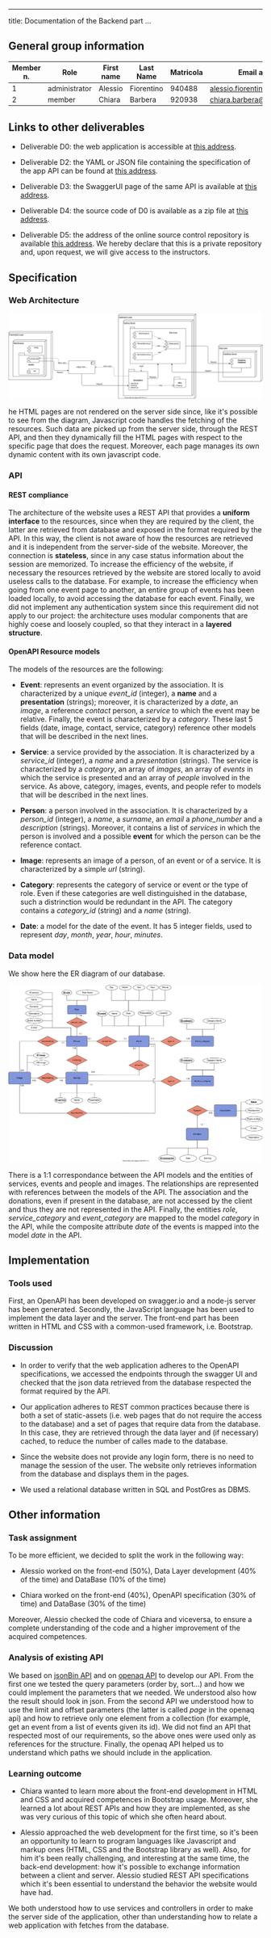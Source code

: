 
---
title: Documentation of the Backend part
...


## General group information
| Member n. | Role          | First name | Last Name | Matricola | Email address                     |
|-----------|---------------|------------|-----------|-----------|-----------------------------------|
| 1         | administrator | Alessio    | Fiorentino| 940488    | alessio.fiorentino@mail.polimi.it |
| 2         | member        | Chiara     | Barbera   | 920938    | chiara.barbera@mail.polimi.it     |



## Links to other deliverables
- Deliverable D0: the web application is accessible at [this
address](https://waipoua-association.herokuapp.com/).

- Deliverable D2: the YAML or JSON file containing the specification
of the app API can be found at [this
address](https://waipoua-association.herokuapp.com/backend/spec.yaml).

- Deliverable D3: the SwaggerUI page of the same API is available at
[this address](https://waipoua-association.herokuapp.com/backend/swaggerui).

- Deliverable D4: the source code of D0 is available as a zip file at
[this address](https://waipoua-association.herokuapp.com/backend/app.zip).

- Deliverable D5: the address of the online source control repository
is available [this address](https://github.com/Alexio96/Waipoua). We hereby
declare that this is a private repository and, upon request, we will
give access to the instructors.

## Specification

### Web Architecture

![Web Application Components](UML_BackEnd.svg "Web Application Components")

he HTML pages are not rendered on the server side since, like it's possible to see from the diagram, Javascript
code
handles the fetching of the resources.
Such data are picked up from the server side, through the REST API, and then they dynamically fill the HTML pages
with
respect to the specific page that does the request.
Moreover, each page manages its own dynamic content with its own javascript code.

### API

#### REST compliance

The architecture of the website uses a REST API that provides a **uniform interface** to the resources, since when they are required by the client, the latter are retrieved from database and exposed in the format required by the API. In this way, the client is not aware of how the resources are retrieved and it is independent from the server-side of the website.
Moreover, the connection is **stateless**, since in any case status information about the session are memorized. 
To increase the efficiency of the website, if necessary the resources retrieved by the website are stored locally to avoid useless calls to the database. For example, to increase the efficiency when going from one event page to another, an entire group of events has been loaded locally, to avoid accessing the database for each event.
Finally, we did not implement any authentication system since this requirement did not apply to our project: the architecture uses modular components that are highly coese and loosely coupled, so that they interact in a **layered structure**.



#### OpenAPI Resource models
The models of the resources are the following:

- **Event**: represents an event organized by the association. It is characterized by a unique *event_id* (integer), a **name** and a **presentation** (strings); moreover, it is characterized by a *date*, an *image*, a reference *contact* person, a *service* to which the event may be relative. Finally, the event is characterized by a *category*. These last 5 fields (date, image, contact, service, category) reference other models that will be described in the next lines.

- **Service**: a service provided by the association. It is characterized by a *service_id* (integer), a *name* and a *presentation* (strings). The service is characterized by a *category*, an array of *images*, an array of *events* in which the service is presented and an array of *people* involved in the service.
As above, category, images, events, and people refer to models that will be described in the next lines.

- **Person**: a person involved in the association. It is characterized by a *person_id* (integer), a *name*, a *surname*, an *email* a *phone_number* and a *description* (strings). Moreover, it contains a list of *services* in which the person is involved and a possible **event** for which the person can be the reference contact.

- **Image**: represents an image of a person, of an event or of a service. It is characterized by a simple *url* (string).

- **Category**: represents the category of service or event or the type of role. Even if these categories are well distinguished in the database, such a distrinction would be redundant in the API. The category contains a *category_id* (string) and a *name* (string).

- **Date**: a model for the date of the event. It has 5 integer fields, used to represent *day*, *month*, *year*, *hour*, *minutes*.



### Data model
We show here the ER diagram of our database. 

![ER diagram](ER_diagram_final.svg "Web Application Components")


There is a 1:1 correspondance between the API models and the entities of services, events and people and 
images. The relationships are represented with references between the models of the API. The association 
and the donations, even if present in the database, are not accessed by the client and thus they are not
represented in the API. Finally, the entities *role*, *service_category* and *event_category* are mapped
to the model *category* in the API, while the composite attribute *date* of the events is mapped into the 
model *date* in the API.


## Implementation
### Tools used
First, an OpenAPI has been developed on swagger.io and a  node-js server has been generated. Secondly,
the JavaScript language has been used to implement the data layer and the server. The front-end part has been
written in HTML and CSS with a common-used framework, i.e. Bootstrap.
 
### Discussion

- In order to verify that the web application adheres to the OpenAPI specifications, we accessed the endpoints through the swagger UI and checked that the json data retrieved from the database respected the format required by the API.

- Our application adheres to REST common practices because there is both a set of static-assets (i.e. web pages
that do not require the access to the database) and a set of pages that require data from the database. In this case, they are retrieved through the data layer and (if necessary) cached, to reduce the number of calles made
to the database. 

- Since the website does not provide any login form, there is no need to manage the session of the user.
The website only retrieves information from the database and displays them in the pages.

- We used a relational database written in SQL and PostGres as DBMS. 


## Other information

### Task assignment

To be more efficient, we decided to split the work in the following way:

- Alessio worked on the front-end (50%), Data Layer development (40% of the time) and DataBase (10% of the time)

- Chiara worked on the front-end (40%), OpenAPI specification (30% of time) and DataBase (30% of the time)

Moreover, Alessio checked the code of Chiara and viceversa, to ensure a complete understanding of the code and a higher improvement of the acquired competences.

### Analysis of existing API

We based on [jsonBin API](https://api.jsonbin.io/) and on [openaq API](https://docs.openaq.org) to develop 
our API. From the first one we tested the query parameters (order by, sort...) and how we could implement the parameters that we needed. 
We understood also how the result should look in json. From the second API we understood how to use the limit and offset
parameters (the latter is called *page* in the openaq api) and how to retrieve only one element from a collection
(for example, get an event from a list of events given its id). We did not find an API that respected most of our requirements,
so the above ones were used only as references for the structure. Finally, the openaq API helped us to understand
which paths we should include in the application. 



### Learning outcome

- Chiara wanted to learn more about the front-end development in HTML and CSS and acquired competences in 
Bootstrap usage. Moreover, she learned a lot about REST APIs and how they are implemented, as she was very 
curious of this topic of which she often heard about. 

- Alessio approached the web development for the first time, so it's been an opportunity to learn
  to program languages like Javascript and markup ones (HTML, CSS and the Bootstrap library as well). Also,
  for him it's been really challenging, and interesting at the same time, the back-end development:
  how it's possible to exchange information between a client and server. Alessio studied REST API
  specifications which it's been essential to understand the behavior the website would have had.

We both understood how to use services and controllers in order to make the server side of the application,
other than understanding how to relate a web application with fetches from the database.
















